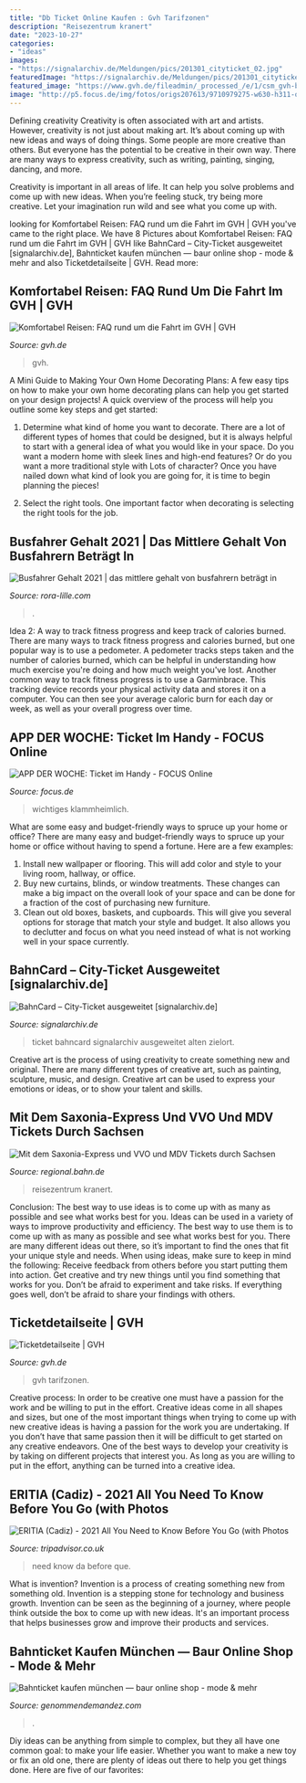 ```yaml
---
title: "Db Ticket Online Kaufen : Gvh Tarifzonen"
description: "Reisezentrum kranert"
date: "2023-10-27"
categories:
- "ideas"
images:
- "https://signalarchiv.de/Meldungen/pics/201301_cityticket_02.jpg"
featuredImage: "https://signalarchiv.de/Meldungen/pics/201301_cityticket_02.jpg"
featured_image: "https://www.gvh.de/fileadmin/_processed_/e/1/csm_gvh-bb-fahrkarten-preise-fahrkartensortiment-6er-tageskarte-3840x1320_5b978b6f1f.jpg"
image: "http://p5.focus.de/img/fotos/origs207613/9710979275-w630-h311-o-q75-p5/dig-App-der-Woche-DB-Tickets-970x480.jpg"
---
```



Defining creativity
Creativity is often associated with art and artists. However, creativity is not just about making art. It’s about coming up with new ideas and ways of doing things.
Some people are more creative than others. But everyone has the potential to be creative in their own way. There are many ways to express creativity, such as writing, painting, singing, dancing, and more.

Creativity is important in all areas of life. It can help you solve problems and come up with new ideas. When you’re feeling stuck, try being more creative. Let your imagination run wild and see what you come up with.

	

		
looking for Komfortabel Reisen: FAQ rund um die Fahrt im GVH | GVH you've came to the right place. We have 8 Pictures about Komfortabel Reisen: FAQ rund um die Fahrt im GVH | GVH like BahnCard – City-Ticket ausgeweitet [signalarchiv.de], Bahnticket kaufen münchen — baur online shop - mode &amp; mehr and also Ticketdetailseite | GVH. Read more:
		
    
## Komfortabel Reisen: FAQ Rund Um Die Fahrt Im GVH | GVH

<img loading=lazy src="https://www.gvh.de/fileadmin/_processed_/f/8/csm_gvh-bb-fahrkarten-faq-3840x1320_2e3f4b1c56.jpg" onerror="this.onerror=null;this.src='https://tse3.mm.bing.net/th?id=OIP.ACXPTw9r31_S716KCfrceQHaCd&amp;pid=15.1';" alt="Komfortabel Reisen: FAQ rund um die Fahrt im GVH | GVH">

_Source: gvh.de_

>gvh. 

	

A Mini Guide to Making Your Own Home Decorating Plans:
A few easy tips on how to make your own home decorating plans can help you get started on your design projects! A quick overview of the process will help you outline some key steps and get started:
1. Determine what kind of home you want to decorate. There are a lot of different types of homes that could be designed, but it is always helpful to start with a general idea of what you would like in your space. Do you want a modern home with sleek lines and high-end features? Or do you want a more traditional style with Lots of character? Once you have nailed down what kind of look you are going for, it is time to begin planning the pieces!

2. Select the right tools. One important factor when decorating is selecting the right tools for the job.

    
## Busfahrer Gehalt 2021 | Das Mittlere Gehalt Von Busfahrern Beträgt In

<img loading=lazy src="https://rora-lille.com/dpjtn/ScndIxBajJGtvGl2pESfXQHaEK.jpg" onerror="this.onerror=null;this.src='https://tse4.mm.bing.net/th?id=OIP.aCB1GQCeFfljUZUC2IwwUgAAAA&amp;pid=15.1';" alt="Busfahrer Gehalt 2021 | das mittlere gehalt von busfahrern beträgt in">

_Source: rora-lille.com_

>. 

	

Idea 2: A way to track fitness progress and keep track of calories burned.
There are many ways to track fitness progress and calories burned, but one popular way is to use a pedometer. A pedometer tracks steps taken and the number of calories burned, which can be helpful in understanding how much exercise you're doing and how much weight you've lost. Another common way to track fitness progress is to use a Garminbrace. This tracking device records your physical activity data and stores it on a computer. You can then see your average caloric burn for each day or week, as well as your overall progress over time.

    
## APP DER WOCHE: Ticket Im Handy - FOCUS Online

<img loading=lazy src="http://p5.focus.de/img/fotos/origs207613/9710979275-w630-h311-o-q75-p5/dig-App-der-Woche-DB-Tickets-970x480.jpg" onerror="this.onerror=null;this.src='https://tse4.mm.bing.net/th?id=OIP.DJZQBZqcrkouFlG2tW54NwHaDq&amp;pid=15.1';" alt="APP DER WOCHE: Ticket im Handy - FOCUS Online">

_Source: focus.de_

>wichtiges klammheimlich. 

	

What are some easy and budget-friendly ways to spruce up your home or office?
There are many easy and budget-friendly ways to spruce up your home or office without having to spend a fortune. Here are a few examples: 
1. Install new wallpaper or flooring. This will add color and style to your living room, hallway, or office. 
2. Buy new curtains, blinds, or window treatments. These changes can make a big impact on the overall look of your space and can be done for a fraction of the cost of purchasing new furniture. 
3. Clean out old boxes, baskets, and cupboards. This will give you several options for storage that match your style and budget. It also allows you to declutter and focus on what you need instead of what is not working well in your space currently. 

    
## BahnCard – City-Ticket Ausgeweitet [signalarchiv.de]

<img loading=lazy src="https://signalarchiv.de/Meldungen/pics/201301_cityticket_02.jpg" onerror="this.onerror=null;this.src='https://tse3.mm.bing.net/th?id=OIP.Tz_VTZgs6smSjwB-nx9JGgHaDc&amp;pid=15.1';" alt="BahnCard – City-Ticket ausgeweitet [signalarchiv.de]">

_Source: signalarchiv.de_

>ticket bahncard signalarchiv ausgeweitet alten zielort. 

	

Creative art is the process of using creativity to create something new and original. There are many different types of creative art, such as painting, sculpture, music, and design. Creative art can be used to express your emotions or ideas, or to show your talent and skills.

    
## Mit Dem Saxonia-Express Und VVO Und MDV Tickets Durch Sachsen

<img loading=lazy src="https://assets.static-bahn.de/dam/jcr:07741e6a-5ae2-4261-b23a-31f589f62c88/246872-327942.jpg" onerror="this.onerror=null;this.src='https://tse1.mm.bing.net/th?id=OIP.OqMlLNAXZvedUjN5lWDrzgHaE8&amp;pid=15.1';" alt="Mit dem Saxonia-Express und VVO und MDV Tickets durch Sachsen">

_Source: regional.bahn.de_

>reisezentrum kranert. 

	

Conclusion: The best way to use ideas is to come up with as many as possible and see what works best for you.
Ideas can be used in a variety of ways to improve productivity and efficiency. The best way to use them is to come up with as many as possible and see what works best for you. There are many different ideas out there, so it’s important to find the ones that fit your unique style and needs. When using ideas, make sure to keep in mind the following: Receive feedback from others before you start putting them into action. Get creative and try new things until you find something that works for you. Don’t be afraid to experiment and take risks. If everything goes well, don’t be afraid to share your findings with others.

    
## Ticketdetailseite | GVH

<img loading=lazy src="https://www.gvh.de/fileadmin/_processed_/e/1/csm_gvh-bb-fahrkarten-preise-fahrkartensortiment-6er-tageskarte-3840x1320_5b978b6f1f.jpg" onerror="this.onerror=null;this.src='https://tse1.mm.bing.net/th?id=OIP.JOge-kJAIcyyq73gZMzQbQHaCe&amp;pid=15.1';" alt="Ticketdetailseite | GVH">

_Source: gvh.de_

>gvh tarifzonen. 

	

Creative process: In order to be creative one must have a passion for the work and be willing to put in the effort.
Creative ideas come in all shapes and sizes, but one of the most important things when trying to come up with new creative ideas is having a passion for the work you are undertaking. If you don’t have that same passion then it will be difficult to get started on any creative endeavors. One of the best ways to develop your creativity is by taking on different projects that interest you. As long as you are willing to put in the effort, anything can be turned into a creative idea.

    
## ERITIA (Cadiz) - 2021 All You Need To Know Before You Go (with Photos

<img loading=lazy src="https://media-cdn.tripadvisor.com/media/photo-s/0f/72/da/74/el-dia-que-estuve-en.jpg" onerror="this.onerror=null;this.src='https://tse4.mm.bing.net/th?id=OIP.ZK1knGh3WrPXBKmrn3qx0gHaFj&amp;pid=15.1';" alt="ERITIA (Cadiz) - 2021 All You Need to Know Before You Go (with Photos">

_Source: tripadvisor.co.uk_

>need know da before que. 

	

What is invention?
Invention is a process of creating something new from something old. Invention is a stepping stone for technology and business growth. Invention can be seen as the beginning of a journey, where people think outside the box to come up with new ideas. It's an important process that helps businesses grow and improve their products and services.

    
## Bahnticket Kaufen München — Baur Online Shop - Mode &amp; Mehr

<img loading=lazy src="https://genommendemandez.com/bffi/UeCr6qqJE8ISuOG4AAgwzwHaFf.jpg" onerror="this.onerror=null;this.src='https://tse4.mm.bing.net/th?id=OIP.Y26Mo7pWyBBUmZywEveeBAAAAA&amp;pid=15.1';" alt="Bahnticket kaufen münchen — baur online shop - mode &amp; mehr">

_Source: genommendemandez.com_

>. 

	

Diy ideas can be anything from simple to complex, but they all have one common goal: to make your life easier. Whether you want to make a new toy or fix an old one, there are plenty of ideas out there to help you get things done. Here are five of our favorites: 

